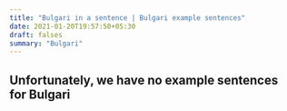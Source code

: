 ```yaml
---
title: "Bulgari in a sentence | Bulgari example sentences"
date: 2021-01-20T19:57:50+05:30
draft: falses
summary: "Bulgari"
---
```

## Unfortunately, we have no example sentences for Bulgari                 
